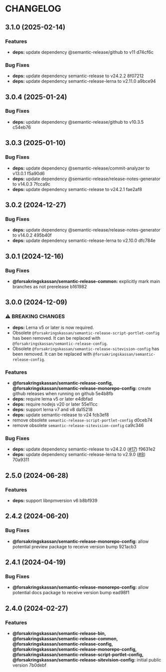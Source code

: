 # CHANGELOG

## 3.1.0 (2025-02-14)

### Features

* **deps:** update dependency @semantic-release/github to v11 d74cf6c

### Bug Fixes

* **deps:** update dependency semantic-release to v24.2.2 8f07212
* **deps:** update dependency semantic-release-lerna to v2.11.0 a9bce94

## 3.0.4 (2025-01-24)

### Bug Fixes

* **deps:** update dependency @semantic-release/github to v10.3.5 c54eb76

## 3.0.3 (2025-01-10)

### Bug Fixes

* **deps:** update dependency @semantic-release/commit-analyzer to v13.0.1 f5a90d6
* **deps:** update dependency @semantic-release/release-notes-generator to v14.0.3 7fcca9c
* **deps:** update dependency semantic-release to v24.2.1 fae2af8

## 3.0.2 (2024-12-27)

### Bug Fixes

* **deps:** update dependency @semantic-release/release-notes-generator to v14.0.2 495b40f
* **deps:** update dependency semantic-release-lerna to v2.10.0 dfc784e

## 3.0.1 (2024-12-16)

### Bug Fixes

* **@forsakringskassan/semantic-release-common:** explicitly mark main branches as not prerelease b161982

## 3.0.0 (2024-12-09)

### ⚠ BREAKING CHANGES

* **deps:** Lerna v5 or later is now required.
* Obsolete
`@forsakringskassan/semantic-release-script-portlet-config` has been removed. It can
be replaced with `@forsakringskassan/semantic-release-config`.
* Obsolete
`@forsakringskassan/semantic-release-sitevision-config` has been removed. It can
be replaced with `@forsakringskassan/semantic-release-config`.

### Features

* **@forsakringskassan/semantic-release-config, @forsakringskassan/semantic-release-monorepo-config:** create github releases when running on github 5e4b8fb
* **deps:** require lerna v5 or later e4dbfad
* **deps:** require nodejs v20 or later 55e11cc
* **deps:** support lerna v7 and v8 da15218
* **deps:** update semantic-release to v24 fcb3ef8
* remove obsolete `semantic-release-script-portlet-config` d0ceb74
* remove obsolete `semantic-release-sitevision-config` ca9c346

### Bug Fixes

* **deps:** update dependency semantic-release to v24.2.0 ([#17](undefined/Forsakringskassan/semantic-release-config/issues/17)) f9631e2
* **deps:** update dependency semantic-release-lerna to v2.9.0 ([#8](undefined/Forsakringskassan/semantic-release-config/issues/8)) 70a9311

## 2.5.0 (2024-06-28)


### Features

* **deps:** support libnpmversion v6 b8bf939

## 2.4.2 (2024-06-20)


### Bug Fixes

* **@forsakringskassan/semantic-release-monorepo-config:** allow potential preview package to receive version bump 921acb3

## 2.4.1 (2024-04-19)


### Bug Fixes

* **@forsakringskassan/semantic-release-monorepo-config:** allow potential docs package to receive version bump ead98f1

## 2.4.0 (2024-02-27)


### Features

* **@forsakringskassan/semantic-release-bin, @forsakringskassan/semantic-release-common, @forsakringskassan/semantic-release-config, @forsakringskassan/semantic-release-monorepo-config, @forsakringskassan/semantic-release-script-portlet-config, @forsakringskassan/semantic-release-sitevision-config:** initial public version 7b0debf

